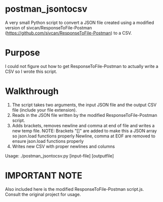 # postman_jsontocsv
A very small Python script to convert a JSON file created using a modified version of sivcan/ResponseToFile-Postman (https://github.com/sivcan/ResponseToFile-Postman) to a CSV.

# Purpose
I could not figure out how to get ResponseToFile-Postman to actually write a CSV so I wrote this script.

# Walkthrough
1. The script takes two arguments, the input JSON file and the output CSV file (include your file extension).
2. Reads in the JSON file written by the modified ResponseToFile-Postman script.
3. Adds brackets, removes newline and comma at end of file and writes a new temp file.
    NOTE: Brackets "[]" are added to make this a JSON array so json.load functions properly
          Newline, comma at EOF are removed to ensure json.load functions properly
4. Writes new CSV with proper newlines and columns

Usage: ./postman_jsontocsv.py [input-file] [outputfile]

# IMPORTANT NOTE
Also included here is the modified ResponseToFile-Postman script.js. Consult the original project for usage.
